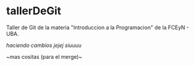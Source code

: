 # tallerDeGit

Taller de Git de la materia "Introduccion a la Programacion" de la FCEyN - UBA.

*haciendo cambios jejej siuuuu*

~mas cositas (para el merge)~
